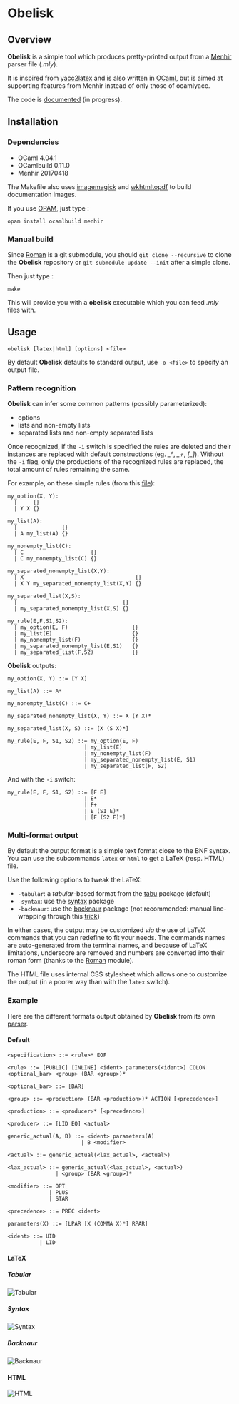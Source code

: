 # Obelisk
## Overview
**Obelisk** is a simple tool which produces pretty-printed output from a [Menhir] parser file (*.mly*).

It is inspired from [yacc2latex] and is also written in [OCaml], but is aimed at supporting features from Menhir instead of only those of ocamlyacc.

The code is [documented][doc] (in progress).

## Installation
### Dependencies
- OCaml 4.04.1
- OCamlbuild 0.11.0
- Menhir 20170418

The Makefile also uses [imagemagick] and [wkhtmltopdf] to build documentation images.

If you use [OPAM], just type :
```
opam install ocamlbuild menhir
```

### Manual build
Since [Roman] is a git submodule, you should `git clone --recursive` to clone the **Obelisk** repository or `git submodule update --init` after a simple clone.

Then just type :
```
make
```

This will provide you with a **obelisk** executable which you can feed *.mly* files with.

## Usage
```
obelisk [latex|html] [options] <file>
```

By default **Obelisk** defaults to standard output, use `-o <file>` to specify an output file.

### Pattern recognition
**Obelisk** can infer some common patterns (possibly parameterized):
- options
- lists and non-empty lists
- separated lists and non-empty separated lists

Once recognized, if the `-i` switch is specified the rules are deleted and their instances are replaced with default constructions (eg. *\_\**, *\_+*, *[\_]*). Without the `-i` flag, only the productions of the recognized rules are replaced, the total amount of rules remaining the same.

For example, on these simple rules (from this [file](doc/reco.mly)):
```
my_option(X, Y):
  |     {}
  | Y X {}

my_list(A):
  |              {}
  | A my_list(A) {}

my_nonempty_list(C):
  | C                     {}
  | C my_nonempty_list(C) {}

my_separated_nonempty_list(X,Y):
  | X                                   {}
  | X Y my_separated_nonempty_list(X,Y) {}

my_separated_list(X,S):
  |                                 {}
  | my_separated_nonempty_list(X,S) {}

my_rule(E,F,S1,S2):
  | my_option(E, F)                    {}
  | my_list(E)                         {}
  | my_nonempty_list(F)                {}
  | my_separated_nonempty_list(E,S1)   {}
  | my_separated_list(F,S2)            {}
```
**Obelisk** outputs:
```
my_option(X, Y) ::= [Y X]

my_list(A) ::= A*

my_nonempty_list(C) ::= C+

my_separated_nonempty_list(X, Y) ::= X (Y X)*

my_separated_list(X, S) ::= [X (S X)*]

my_rule(E, F, S1, S2) ::= my_option(E, F)
                        | my_list(E)
                        | my_nonempty_list(F)
                        | my_separated_nonempty_list(E, S1)
                        | my_separated_list(F, S2)
```
And with the `-i` switch:
```
my_rule(E, F, S1, S2) ::= [F E]
                        | E*
                        | F+
                        | E (S1 E)*
                        | [F (S2 F)*]
```

### Multi-format output
By default the output format is a simple text format close to the BNF syntax. You can use the subcommands `latex` or `html` to get a LaTeX (resp. HTML) file.

Use the following options to tweak the LaTeX:
- `-tabular`: a *tabular*-based format from the [tabu] package (default)
- `-syntax`: use the [syntax] package
- `-backnaur`: use the [backnaur] package (not recommended: manual line-wrapping through this [trick](https://tex.stackexchange.com/a/308753))

In either cases, the output may be customized *via* the use of LaTeX commands that you can redefine to fit your needs. The commands names are auto-generated from the terminal names, and because of LaTeX limitations, underscore are removed and numbers are converted into their roman form (thanks to the [Roman] module).

The HTML file uses internal CSS stylesheet which allows one to customize the output (in a poorer way than with the `latex` switch).

### Example
Here are the different formats output obtained by **Obelisk** from its own [parser](src/parser.mly).

#### Default
```
<specification> ::= <rule>* EOF

<rule> ::= [PUBLIC] [INLINE] <ident> parameters(<ident>) COLON <optional_bar> <group> (BAR <group>)*

<optional_bar> ::= [BAR]

<group> ::= <production> (BAR <production>)* ACTION [<precedence>]

<production> ::= <producer>* [<precedence>]

<producer> ::= [LID EQ] <actual>

generic_actual(A, B) ::= <ident> parameters(A)
                       | B <modifier>

<actual> ::= generic_actual(<lax_actual>, <actual>)

<lax_actual> ::= generic_actual(<lax_actual>, <actual>)
               | <group> (BAR <group>)*

<modifier> ::= OPT
             | PLUS
             | STAR

<precedence> ::= PREC <ident>

parameters(X) ::= [LPAR [X (COMMA X)*] RPAR]

<ident> ::= UID
          | LID
```

#### LaTeX
##### Tabular
![Tabular](misc/tabular.png)

##### Syntax
![Syntax](misc/syntax.png)

##### Backnaur
![Backnaur](misc/backnaur.png)

#### HTML
![HTML](misc/html.png)

[Menhir]: http://gallium.inria.fr/~fpottier/menhir/
[yacc2latex]: http://www-verimag.imag.fr/~raymond/index.php/yacc2latex/
[OCaml]: http://ocaml.org/
[OPAM]: http://opam.ocaml.org/
[wkhtmltopdf]: https://wkhtmltopdf.org/
[imagemagick]: http://www.imagemagick.org/script/index.php
[tabu]: https://www.ctan.org/pkg/tabu
[syntax]: https://www.ctan.org/pkg/syntax-mdw
[backnaur]: https://www.ctan.org/pkg/backnaur
[Roman]: https://github.com/lindig/roman
[doc]: https://lelio-brun.github.io/Obelisk/

